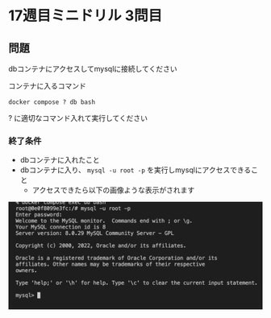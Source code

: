 # 17週目ミニドリル 3問目

## 問題

dbコンテナにアクセスしてmysqlに接続してください

コンテナに入るコマンド
```
docker compose ? db bash
```
? に適切なコマンド入れて実行してください

### 終了条件
- dbコンテナに入れたこと
- dbコンテナに入り、 `mysql -u root -p` を実行しmysqlにアクセスできること
  - アクセスできたら以下の画像ような表示がされます

![picture 1](images/32ad302d24f877c9253a3cb83958edbff2d6eee7bb9af999fd7dd9eff7e73f31.png)  

